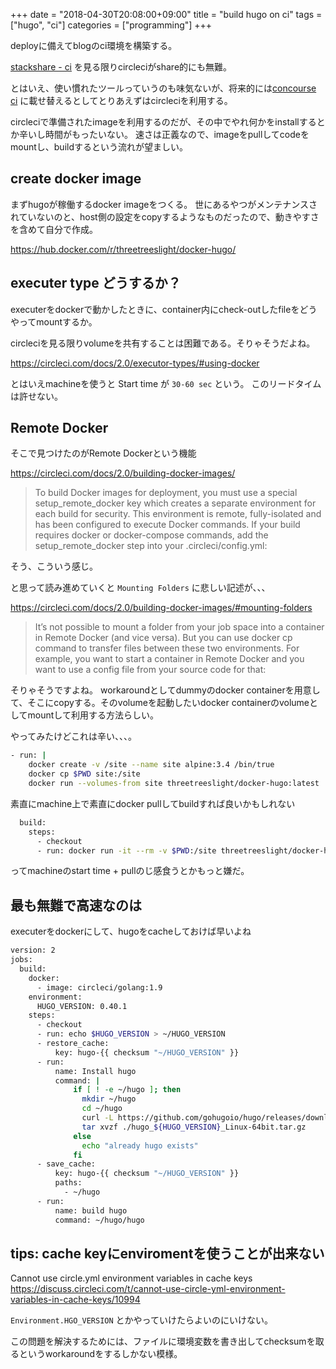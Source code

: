 +++
date = "2018-04-30T20:08:00+09:00"
title = "build hugo on ci"
tags = ["hugo", "ci"]
categories = ["programming"]
+++

deployに備えてblogのci環境を構築する。

[stackshare - ci](https://stackshare.io/continuous-integration) を見る限りcircleciがshare的にも無難。

とはいえ、使い慣れたツールっていうのも味気ないが、将来的には[concourse ci](https://concourse-ci.org/) に載せ替えるとしてとりあえずはcircleciを利用する。

circleciで準備されたimageを利用するのだが、その中でやれ何かをinstallするとか辛いし時間がもったいない。
速さは正義なので、imageをpullしてcodeをmountし、buildするという流れが望ましい。

## create docker image

まずhugoが稼働するdocker imageをつくる。
世にあるやつがメンテナンスされていないのと、host側の設定をcopyするようなものだったので、動きやすさを含めて自分で作成。

https://hub.docker.com/r/threetreeslight/docker-hugo/

## executer type どうするか？

executerをdockerで動かしたときに、container内にcheck-outしたfileをどうやってmountするか。

circleciを見る限りvolumeを共有することは困難である。そりゃそうだよね。

https://circleci.com/docs/2.0/executor-types/#using-docker

とはいえmachineを使うと Start time が `30-60 sec` という。
このリードタイムは許せない。

## Remote Docker

そこで見つけたのがRemote Dockerという機能

https://circleci.com/docs/2.0/building-docker-images/

> To build Docker images for deployment, you must use a special setup_remote_docker key which creates a separate environment for each build for security. This environment is remote, fully-isolated and has been configured to execute Docker commands. If your build requires docker or docker-compose commands, add the setup_remote_docker step into your .circleci/config.yml:

そう、こういう感じ。

と思って読み進めていくと `Mounting Folders` に悲しい記述が、、、

https://circleci.com/docs/2.0/building-docker-images/#mounting-folders

> It’s not possible to mount a folder from your job space into a container in Remote Docker (and vice versa). But you can use docker cp command to transfer files between these two environments. For example, you want to start a container in Remote Docker and you want to use a config file from your source code for that:

そりゃそうですよね。
workaroundとしてdummyのdocker containerを用意して、そこにcopyする。そのvolumeを起動したいdocker containerのvolumeとしてmountして利用する方法らしい。

やってみたけどこれは辛い、、、。

```sh
- run: |
    docker create -v /site --name site alpine:3.4 /bin/true
    docker cp $PWD site:/site
    docker run --volumes-from site threetreeslight/docker-hugo:latest
```

素直にmachine上で素直にdocker pullしてbuildすれば良いかもしれない


```sh
  build:
    steps:
      - checkout
      - run: docker run -it --rm -v $PWD:/site threetreeslight/docker-hugo hugo
```

ってmachineのstart time + pullのじ感食うとかもっと嫌だ。

## 最も無難で高速なのは

executerをdockerにして、hugoをcacheしておけば早いよね

```sh
version: 2
jobs:
  build:
    docker:
      - image: circleci/golang:1.9
    environment:
      HUGO_VERSION: 0.40.1
    steps:
      - checkout
      - run: echo $HUGO_VERSION > ~/HUGO_VERSION
      - restore_cache:
          key: hugo-{{ checksum "~/HUGO_VERSION" }}
      - run:
          name: Install hugo
          command: |
              if [ ! -e ~/hugo ]; then
                mkdir ~/hugo
                cd ~/hugo
                curl -L https://github.com/gohugoio/hugo/releases/download/v${HUGO_VERSION}/hugo_${HUGO_VERSION}_Linux-64bit.tar.gz -o ./hugo_${HUGO_VERSION}_Linux-64bit.tar.gz
                tar xvzf ./hugo_${HUGO_VERSION}_Linux-64bit.tar.gz
              else
                echo "already hugo exists"
              fi
      - save_cache:
          key: hugo-{{ checksum "~/HUGO_VERSION" }}
          paths:
            - ~/hugo
      - run:
          name: build hugo
          command: ~/hugo/hugo
```

## tips: cache keyにenviromentを使うことが出来ない

Cannot use circle.yml environment variables in cache keys
https://discuss.circleci.com/t/cannot-use-circle-yml-environment-variables-in-cache-keys/10994

`Environment.HGO_VERSION` とかやっていけたらよいのにいけない。

この問題を解決するためには、ファイルに環境変数を書き出してchecksumを取るというworkaroundをするしかない模様。

